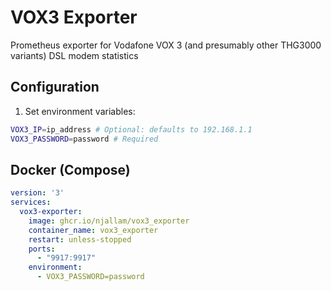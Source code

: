 # VOX3 Exporter

Prometheus exporter for Vodafone VOX 3 (and presumably other THG3000 variants) DSL modem statistics

## Configuration

1. Set environment variables:
```sh
VOX3_IP=ip_address # Optional: defaults to 192.168.1.1
VOX3_PASSWORD=password # Required
```

## Docker (Compose)

```yaml
version: '3'
services:
  vox3-exporter:
    image: ghcr.io/njallam/vox3_exporter
    container_name: vox3_exporter
    restart: unless-stopped
    ports:
      - "9917:9917"
    environment:
      - VOX3_PASSWORD=password
```
